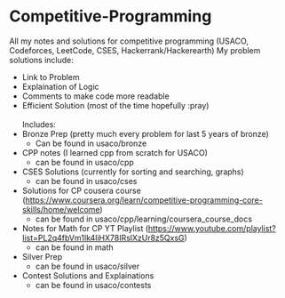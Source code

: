 # Competitive-Programming
All my notes and solutions for competitive programming (USACO, Codeforces, LeetCode, CSES, Hackerrank/Hackerearth)
My problem solutions include:
- Link to Problem
- Explaination of Logic
- Comments to make code more readable
- Efficient Solution (most of the time hopefully :pray)
<br> <br> Includes:
- Bronze Prep (pretty much every problem for last 5 years of bronze)
  - Can be found in usaco/bronze
- CPP notes (I learned cpp from scratch for USACO)
   - can be found in usaco/cpp
- CSES Solutions (currently for sorting and searching, graphs)
  - can be found in usaco/cses
- Solutions for CP cousera course (https://www.coursera.org/learn/competitive-programming-core-skills/home/welcome)
  - can be found in usaco/cpp/learning/coursera_course_docs
- Notes for Math for CP YT Playlist (https://www.youtube.com/playlist?list=PL2q4fbVm1Ik4liHX78IRslXzUr8z5QxsG)
  - can be found in math
- Silver Prep
  - can be found in usaco/silver
- Contest Solutions and Explainations
  - can be found in usaco/contests
